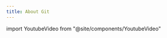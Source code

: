 ```yaml
---
title: About Git
---
```

import YoutubeVideo from "@site/components/YoutubeVideo"

<YoutubeVideo url="https://www.youtube.com/embed/VhUwDTQLVDs"/>